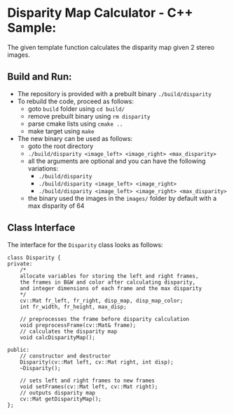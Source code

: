 # Disparity Map Calculator - C++ Sample:
The given template function calculates the disparity map given 2 stereo images.

## Build and Run:
- The repository is provided with a prebuilt binary ```./build/disparity```
- To rebuild the code, proceed as follows:
    - goto ```build``` folder using ```cd build/```
    - remove prebuilt binary using ```rm disparity```
    - parse cmake lists using ```cmake ..```
    - make target using ```make```
- The new binary can be used as follows:
    - goto the root directory
    - ```./build/disparity <image_left> <image_right> <max_disparity>```
    - all the arguments are optional and you can have the following variations:
        - ```./build/disparity```
        - ```./build/disparity <image_left> <image_right>```
        - ```./build/disparity <image_left> <image_right> <max_disparity>```
    - the binary used the images in the ```images/``` folder by default with a max disparity of 64

## Class Interface
The interface for the ```Disparity``` class looks as follows:

```
class Disparity {
private:
    /*
    allocate variables for storing the left and right frames,
    the frames in B&W and color after calculating disparity,
    and integer dimensions of each frame and the max disparity
    */
    cv::Mat fr_left, fr_right, disp_map, disp_map_color;
    int fr_width, fr_height, max_disp;

    // preprocesses the frame before disparity calculation
    void preprocessFrame(cv::Mat& frame);
    // calculates the disparity map
    void calcDisparityMap();

public:
    // constructor and destructor
    Disparity(cv::Mat left, cv::Mat right, int disp);
    ~Disparity();

    // sets left and right frames to new frames
    void setFrames(cv::Mat left, cv::Mat right);
    // outputs disparity map
    cv::Mat getDisparityMap();
};
```
